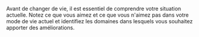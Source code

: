 Avant de changer de vie, il est essentiel de comprendre votre situation actuelle. Notez ce que vous aimez et ce que vous n'aimez pas dans votre mode de vie actuel et identifiez les domaines dans lesquels vous souhaitez apporter des améliorations.